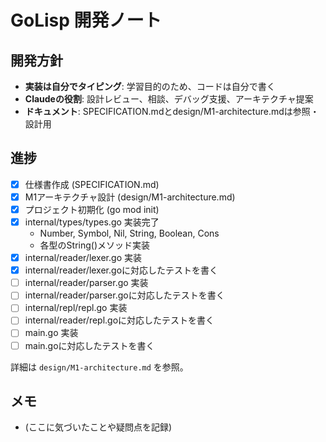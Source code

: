 # GoLisp 開発ノート

## 開発方針

- **実装は自分でタイピング**: 学習目的のため、コードは自分で書く
- **Claudeの役割**: 設計レビュー、相談、デバッグ支援、アーキテクチャ提案
- **ドキュメント**: SPECIFICATION.mdとdesign/M1-architecture.mdは参照・設計用

## 進捗

- [x] 仕様書作成 (SPECIFICATION.md)
- [x] M1アーキテクチャ設計 (design/M1-architecture.md)
- [x] プロジェクト初期化 (go mod init)
- [x] internal/types/types.go 実装完了
  - Number, Symbol, Nil, String, Boolean, Cons
  - 各型のString()メソッド実装
- [X] internal/reader/lexer.go 実装
- [X] internal/reader/lexer.goに対応したテストを書く
- [ ] internal/reader/parser.go 実装
- [ ] internal/reader/parser.goに対応したテストを書く
- [ ] internal/repl/repl.go 実装
- [ ] internal/reader/repl.goに対応したテストを書く
- [ ] main.go 実装
- [ ] main.goに対応したテストを書く

詳細は `design/M1-architecture.md` を参照。

## メモ

- (ここに気づいたことや疑問点を記録)
